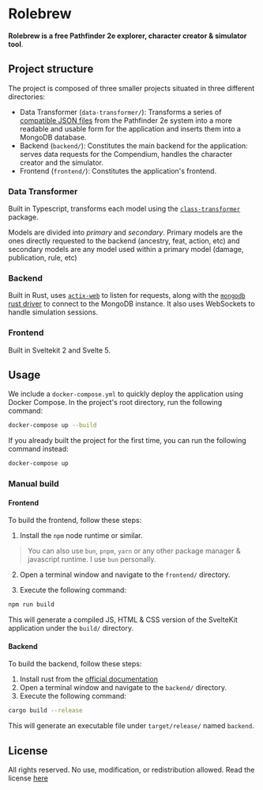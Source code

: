 # Rolebrew

**Rolebrew is a free Pathfinder 2e explorer, character creator & simulator tool**.

## Project structure

The project is composed of three smaller projects situated in three different directories:
- Data Transformer (`data-transformer/`): Transforms a series of [compatible JSON files](https://github.com/foundryvtt/pf2e) from the Pathfinder 2e system into a more readable and usable form for the application and inserts them into a MongoDB database.
- Backend (`backend/`): Constitutes the main backend for the application: serves data requests for the Compendium, handles the character creator and the simulator.
- Frontend (`frontend/`): Constitutes the application's frontend.

### Data Transformer

Built in Typescript, transforms each model using the [`class-transformer`](https://github.com/typestack/class-transformer) package.

Models are divided into *primary* and *secondary*. Primary models are the ones directly requested to the backend (ancestry, feat, action, etc) and secondary models are any model used within a primary model (damage, publication, rule, etc)

### Backend

Built in Rust, uses [`actix-web`](https://github.com/actix/actix-web) to listen for requests, along with the [`mongodb` rust driver](https://github.com/mongodb/mongo-rust-driver) to connect to the MongoDB instance. It also uses WebSockets to handle simulation sessions.

### Frontend

Built in Sveltekit 2 and Svelte 5.

## Usage

We include a `docker-compose.yml` to quickly deploy the application using Docker Compose. In the project's root directory, run the following command:

```bash
docker-compose up --build
```

If you already built the project for the first time, you can run the following command instead:

```bash
docker-compose up
```

### Manual build

#### Frontend

To build the frontend, follow these steps:
1. Install the `npm` node runtime or similar.

> You can also use `bun`, `pnpm`, `yarn` or any other package manager & javascript runtime. I use `bun` personally.

2. Open a terminal window and navigate to the `frontend/` directory.

3. Execute the following command:

```bash
npm run build
```

This will generate a compiled JS, HTML & CSS version of the SvelteKit application under the `build/` directory.

#### Backend

To build the backend, follow these steps:

1. Install rust from the [official documentation](https://www.rust-lang.org/tools/install)
2. Open a terminal window and navigate to the `backend/` directory.
3. Execute the following command:

```bash
cargo build --release
```

This will generate an executable file under `target/release/` named `backend`.

## License

All rights reserved. No use, modification, or redistribution allowed.
Read the license [here](./LICENSE)
